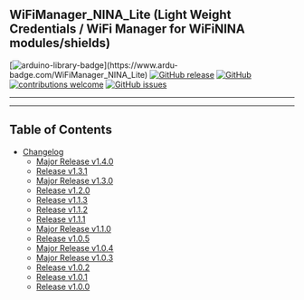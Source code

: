 ## WiFiManager_NINA_Lite (Light Weight Credentials / WiFi Manager for WiFiNINA modules/shields)

[![arduino-library-badge](https://www.ardu-badge.com/badge/WiFiManager_NINA_Lite.svg?)](https://www.ardu-badge.com/WiFiManager_NINA_Lite)
[![GitHub release](https://img.shields.io/github/release/khoih-prog/WiFiManager_NINA_Lite.svg)](https://github.com/khoih-prog/WiFiManager_NINA_Lite/releases)
[![GitHub](https://img.shields.io/github/license/mashape/apistatus.svg)](https://github.com/khoih-prog/WiFiManager_NINA_Lite/blob/master/LICENSE)
[![contributions welcome](https://img.shields.io/badge/contributions-welcome-brightgreen.svg?style=flat)](#Contributing)
[![GitHub issues](https://img.shields.io/github/issues/khoih-prog/WiFiManager_NINA_Lite.svg)](http://github.com/khoih-prog/WiFiManager_NINA_Lite/issues)

---
---

## Table of Contents

* [Changelog](#changelog)
  * [Major Release v1.4.0](#major-release-v140)
  * [Release v1.3.1](#release-v131)
  * [Major Release v1.3.0](#major-release-v130)
  * [Release v1.2.0](#release-v120)
  * [Release v1.1.3](#release-v113)
  * [Release v1.1.2](#release-v112)
  * [Release v1.1.1](#release-v111)
  * [Major Release v1.1.0](#major-release-v110)
  * [Release v1.0.5](#release-v105)
  * [Major Release v1.0.4](#major-release-v104)
  * [Major Release v1.0.3](#major-release-v103)
  * [Release v1.0.2](#release-v102)
  * [Release v1.0.1](#release-v101)
  * [Release v1.0.0](#release-v100)



